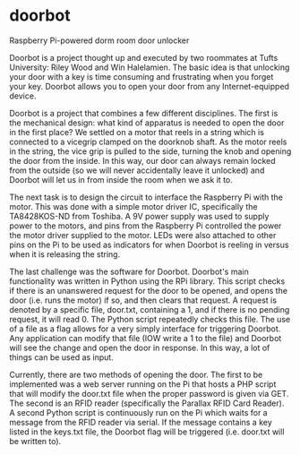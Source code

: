 doorbot
=======
Raspberry Pi-powered dorm room door unlocker

Doorbot is a project thought up and executed by two roommates at Tufts University: Riley Wood and Win Halelamien.
The basic idea is that unlocking your door with a key is time consuming and frustrating when you forget your key.
Doorbot allows you to open your door from any Internet-equipped device.

Doorbot is a project that combines a few different disciplines.
The first is the mechanical design: what kind of apparatus is needed to open the door in the first place?
We settled on a motor that reels in a string which is connected to a vicegrip clamped on the doorknob shaft.
As the motor reels in the string, the vice grip is pulled to the side, turning the knob and opening the door from the inside.
In this way, our door can always remain locked from the outside (so we will never accidentally leave it unlocked)
and Doorbot will let us in from inside the room when we ask it to.

The next task is to design the circuit to interface the Raspberry Pi with the motor.
This was done with a simple motor driver IC, specifically the TA8428KOS-ND from Toshiba.
A 9V power supply was used to supply power to the motors, and pins from the Raspberry Pi
controlled the power the motor driver supplied to the motor.
LEDs were also attached to other pins on the Pi to be used as indicators for when
Doorbot is reeling in versus when it is releasing the string.

The last challenge was the software for Doorbot. Doorbot's main functionality was written
in Python using the RPi library. This script checks if there is an unanswered request
for the door to be opened, and opens the door (i.e. runs the motor) if so, and then clears
that request. A request is denoted by a specific file, door.txt, containing a 1, and if there
is no pending request, it will read 0. The Python script repeatedly checks this file.
The use of a file as a flag allows for a very simply interface for triggering Doorbot. Any
application can modify that file (IOW write a 1 to the file) and Doorbot will see the change
and open the door in response. In this way, a lot of things can be used as input.

Currently, there are two methods of opening the door. The first to be implemented 
was a web server running on the Pi that hosts a PHP script that will modify the door.txt file
when the proper password is given via GET. The second is an RFID reader (specifically the
Parallax RFID Card Reader). A second Python script is continuously run on the Pi which waits
for a message from the RFID reader via serial. If the message contains a key listed in the keys.txt
file, the Doorbot flag will be triggered (i.e. door.txt will be written to).


